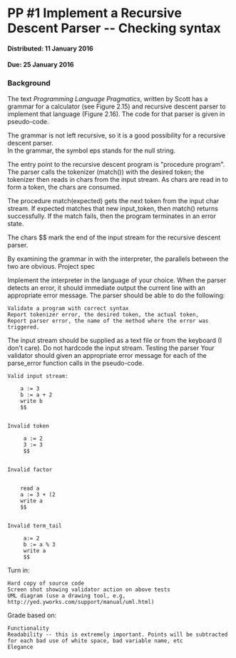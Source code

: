 # PP #1 Implement a Recursive Descent Parser -- Checking syntax  
#### Distributed: 11 January 2016
#### Due: 25 January 2016

### Background

The text *Programming Language Pragmatics*, written by Scott has a grammar for a calculator (see Figure 2.15) and recursive descent parser to implement that language (Figure 2.16). The code for that parser is given in pseudo-code.

The grammar is not left recursive, so it is a good possibility for a recursive descent parser.  
In the grammar, the symbol eps stands for the null string.

The entry point to the recursive descent program is "procedure program". The parser calls the tokenizer (match()) with the desired token; the tokenizer then reads in chars from the input stream. As chars are read in to form a token, the chars are consumed.

The procedure match(expected) gets the next token from the input char stream. If expected matches that new input_token, then match() returns successfully. If the match fails, then the program terminates in an error state.

The chars $$ mark the end of the input stream for the recursive descent parser.

By examining the grammar in with the interpreter, the parallels between the two are obvious.
Project spec

Implement the interpreter in the language of your choice. When the parser detects an error, it should immediate output the current line with an appropriate error message. The parser should be able to do the following:

    Validate a program with correct syntax
    Report tokenizer error, the desired token, the actual token,
    Report parser error, the name of the method where the error was triggered.

The input stream should be supplied as a text file or from the keyboard (I don't care). Do not hardcode the input stream.
Testing the parser
Your validator should given an appropriate error message for each of the parse_error function calls in the pseudo-code.

    Valid input stream:

        a := 3
        b := a + 2
        write b
        $$


    Invalid token

         a := 2
         3 := 3
         $$


    Invalid factor


        read a
        a := 3 + (2
        write a
        $$


    Invalid term_tail

         a:= 2
         b := a % 3
         write a
         $$


Turn in:

    Hard copy of source code
    Screen shot showing validator action on above tests
    UML diagram (use a drawing tool, e.g, http://yed.yworks.com/support/manual/uml.html)

Grade based on:

    Functionality
    Readability -- this is extremely important. Points will be subtracted for each bad use of white space, bad variable name, etc
    Elegance

